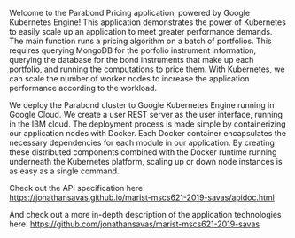 Welcome to the Parabond Pricing application, powered by Google Kubernetes Engine! This application demonstrates the power of Kubernetes to easily scale up an application to meet greater performance demands. The main function runs a pricing algorithm on a batch of portfolios. This requires querying MongoDB for the porfolio instrument information, querying the database for the bond instruments that make up each portfolio, and running the computations to price them. With Kubernetes, we can scale the number of worker nodes to increase the application performance according to the workload. 

We deploy the Parabond cluster to Google Kubernetes Engine running in Google Cloud. We create a user REST server as the user interface, running in the IBM cloud. The deployment process is made simple by containerizing our application nodes with Docker. Each Docker container encapsulates the necessary dependencies for each module in our application. By creating these distributed components combined with the Docker runtime running underneath the Kubernetes platform, scaling up or down node instances is as easy as a single command. 

Check out the API specification here: https://jonathansavas.github.io/marist-mscs621-2019-savas/apidoc.html

And check out a more in-depth description of the application technologies here: https://github.com/jonathansavas/marist-mscs621-2019-savas
